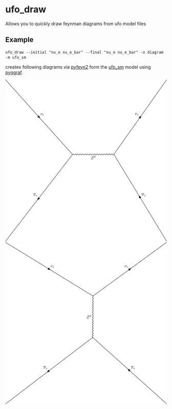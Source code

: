# ufo_draw

Allows you to quickly draw feynman diagrams from ufo model files

## Example

```
ufo_draw --initial "nu_e nu_e_bar" --final "nu_e nu_e_bar" -o diagram -m ufo_sm
```
creates following diagrams via [pyfeyn2](https://github.com/APN-Pucky/pyfeyn2) form the [ufo_sm](https://github.com/APN-Pucky/ufo_sm) model using [pyqgraf](https://github.com/APN-Pucky/pyqgraf).

![diag0](./img/diagram_0.png)
![diag1](./img/diagram_1.png)